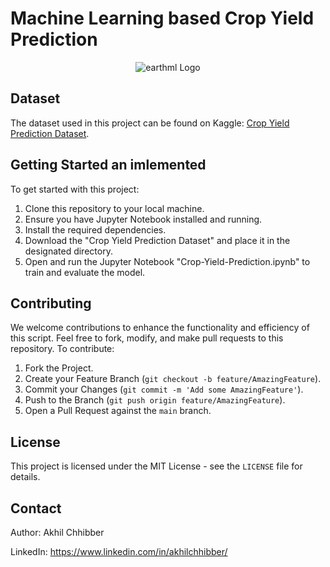 # Machine Learning based Crop Yield Prediction
<p align="center">
  <img src="https://github.com/akhilchibber/Crop-Yield-Prediction/blob/main/Crop-Yield.png?raw=true" alt="earthml Logo">
</p>

## Dataset
The dataset used in this project can be found on Kaggle: [Crop Yield Prediction Dataset](https://www.kaggle.com/datasets/patelris/crop-yield-prediction-dataset). 

## Getting Started an imlemented
To get started with this project:

1. Clone this repository to your local machine.
2. Ensure you have Jupyter Notebook installed and running.
3. Install the required dependencies.
4. Download the "Crop Yield Prediction Dataset" and place it in the designated directory.
5. Open and run the Jupyter Notebook "Crop-Yield-Prediction.ipynb" to train and evaluate the model.
   
## Contributing
We welcome contributions to enhance the functionality and efficiency of this script. Feel free to fork, modify, and make pull requests to this repository. To contribute:

1. Fork the Project.
2. Create your Feature Branch (`git checkout -b feature/AmazingFeature`).
3. Commit your Changes (`git commit -m 'Add some AmazingFeature'`).
4. Push to the Branch (`git push origin feature/AmazingFeature`).
5. Open a Pull Request against the `main` branch.

## License

This project is licensed under the MIT License - see the `LICENSE` file for details.

## Contact

Author: Akhil Chhibber

LinkedIn: https://www.linkedin.com/in/akhilchhibber/
